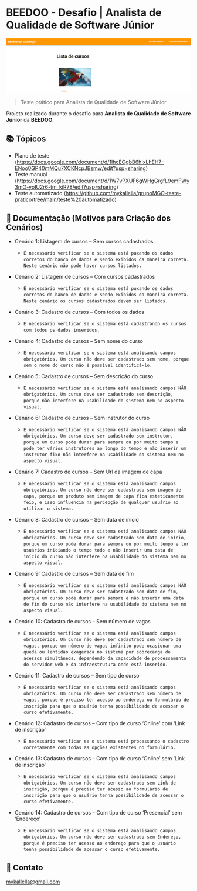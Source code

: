 # BEEDOO - Desafio | Analista de Qualidade de Software Júnior

![preview](./preview1.png)
 
> Teste prático para Analista de Qualidade de Software Júnior

 Projeto realizado durante o desafio para **Analista de Qualidade de Software Júnior** da **BEEDOO**.
 
## 📚 Tópicos

- Plano de teste (https://docs.google.com/document/d/1IhcEOgbB6hIxLhEH7-ENoo0GP40mMQu7XCKNcpJBsmw/edit?usp=sharing)
- Teste manual (https://docs.google.com/document/d/1W7vPXUF6gWHgGrgfL9emFWy3mO-yoIU2r6-tm_kiR78/edit?usp=sharing)
- Teste automatizado (https://github.com/mykallella/grupoMGO-teste-pratico/tree/main/teste%20automatizado)

## 📃 Documentação (Motivos para Criação dos Cenários)

- Cenário 1: Listagem de cursos – Sem cursos cadastrados
  - `É necessário verificar se o sistema está puxando os dados corretos do banco de dados e sendo exibidos da maneira correta. Neste cenário não pode haver cursos listados.`

- Cenário 2: Listagem de cursos – Com cursos cadastrados
  - `É necessário verificar se o sistema está puxando os dados corretos do banco de dados e sendo exibidos da maneira correta. Neste cenário os cursos cadastrados devem ser listados.`

- Cenário 3: Cadastro de cursos – Com todos os dados
  - `É necessário verificar se o sistema está cadastrando os cursos com todos os dados inseridos.`

- Cenário 4: Cadastro de cursos – Sem nome do curso
  - `É necessário verificar se o sistema está analisando campos obrigatórios. Um curso não deve ser cadastrado sem nome, porque sem o nome do curso não é possível identificá-lo.`

- Cenário 5: Cadastro de cursos – Sem descrição do curso
  - `É necessário verificar se o sistema está analisando campos NÃO obrigatórios. Um curso deve ser cadastrado sem descrição, porque não interfere na usabilidade do sistema nem no aspecto visual.`

- Cenário 6: Cadastro de cursos – Sem instrutor do curso
  - `É necessário verificar se o sistema está analisando campos NÃO obrigatórios. Um curso deve ser cadastrado sem instrutor, porque um curso pode durar para sempre ou por muito tempo e pode ter vários instrutores ao longo do tempo e não inserir um instrutor fixo não interfere na usabilidade do sistema nem no aspecto visual.`

- Cenário 7: Cadastro de cursos – Sem Url da imagem de capa
  - `É necessário verificar se o sistema está analisando campos obrigatórios. Um curso não deve ser cadastrado sem imagem de capa, porque um produto sem imagem de capa fica esteticamente feio, e isso influencia na percepção de qualquer usuário ao utilizar o sistema.`

- Cenário 8: Cadastro de cursos – Sem data de início
  - `É necessário verificar se o sistema está analisando campos NÃO obrigatórios. Um curso deve ser cadastrado sem data de início, porque um curso pode durar para sempre ou por muito tempo e ter usuários iniciando o tempo todo e não inserir uma data de início do curso não interfere na usabilidade do sistema nem no aspecto visual.`

- Cenário 9: Cadastro de cursos – Sem data de fim
  - `É necessário verificar se o sistema está analisando campos NÃO obrigatórios. Um curso deve ser cadastrado sem data de fim, porque um curso pode durar para sempre e não inserir uma data de fim do curso não interfere na usabilidade do sistema nem no aspecto visual.`

- Cenário 10: Cadastro de cursos – Sem número de vagas
  - `É necessário verificar se o sistema está analisando campos obrigatórios. Um curso não deve ser cadastrado sem número de vagas, porque um número de vagas infinito pode ocasionar uma queda ou lentidão exagerada no sistema por sobrecarga de acessos simultâneos, dependendo da capacidade de processamento do servidor web e da infraestrutura onde está inserido.`

- Cenário 11: Cadastro de cursos – Sem tipo de curso
  - `É necessário verificar se o sistema está analisando campos obrigatórios. Um curso não deve ser cadastrado sem número de vagas, porque é preciso ter acesso ao endereço ou formulário de inscrição para que o usuário tenha possibilidade de acessar o curso efetivamente.`

- Cenário 12: Cadastro de cursos – Com tipo de curso ‘Online’ com ‘Link de inscrição’
  - `É necessário verificar se o sistema está processando o cadastro corretamente com todas as opções existentes no formulário.`

- Cenário 13: Cadastro de cursos – Com tipo de curso ‘Online’ sem ‘Link de inscrição’
  - `É necessário verificar se o sistema está analisando campos obrigatórios. Um curso não deve ser cadastrado sem Link de inscrição, porque é preciso ter acesso ao formulário de inscrição para que o usuário tenha possibilidade de acessar o curso efetivamente.`

- Cenário 14: Cadastro de cursos – Com tipo de curso ‘Presencial’ sem ‘Endereço’
  - `É necessário verificar se o sistema está analisando campos obrigatórios. Um curso não deve ser cadastrado sem Endereço, porque é preciso ter acesso ao endereço para que o usuário tenha possibilidade de acessar o curso efetivamente.`


## 🔗 Contato

mykallella@gmail.com
